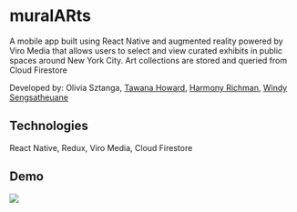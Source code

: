 # muralARts
A mobile app built using React Native and augmented reality powered by Viro Media that allows users to select and view curated exhibits in public spaces around New York City. Art collections are stored and queried from Cloud Firestore

Developed by: Olivia Sztanga, [Tawana Howard](https://github.com/tawanahow), [Harmony Richman](https://github.com/harmonyrichman), [Windy Sengsatheuane](https://github.com/windyseng)

## Technologies
React Native, Redux, Viro Media, Cloud Firestore

## Demo
![](muralARtsUserFlow.gif)
